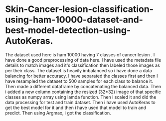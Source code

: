 # Skin-Cancer-lesion-classification-using-ham-10000-dataset-and-best-model-detection-using-AutoKeras.
The dataset used here is ham 10000 having 7 classes of cancer lesion . I have done a good preprocessing of data here. I have used the metadata file details to match images and it's classification then labeled those images as per their class. The dataset is heavily imbalanced so i have done a data balancing for better accuracy. I have separated the classes first and then I have resampled the dataset to 500 samples for each class to balance it. Then made a different dataframe by concatenating the balanced data. Then i added a new column containing the resized (32*32) image of that specific classes as numpy array using lamda function. Then i scaled it and did the data processing for test and train dataset. Then i have used AutoKeras to get the best model for it and then i have used that model to train and predict. Then using Argmax, i got the classification. 
